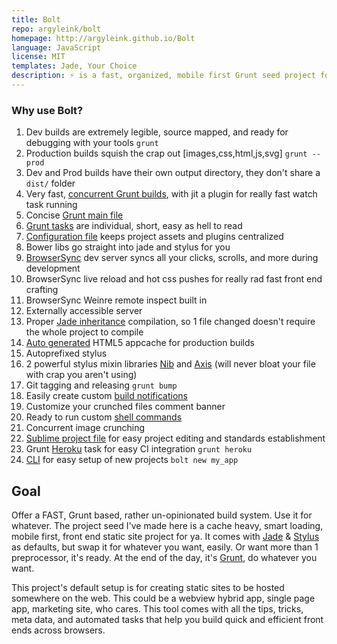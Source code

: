 ```yaml
---
title: Bolt
repo: argyleink/bolt
homepage: http://argyleink.github.io/Bolt
language: JavaScript
license: MIT 
templates: Jade, Your Choice
description: ⚡ is a fast, organized, mobile first Grunt seed project for fast static apps.
---
```


### Why use Bolt?

1. Dev builds are extremely legible, source mapped, and ready for debugging with your tools `grunt`
1. Production builds squish the crap out [images,css,html,js,svg] `grunt --prod`
1. Dev and Prod builds have their own output directory, they don't share a `dist/` folder
1. Very fast, [concurrent Grunt builds](https://github.com/argyleink/Bolt/blob/master/tasks/concurrent.coffee), with jit a plugin for really fast watch task running
1. Concise [Grunt main file](https://github.com/argyleink/Bolt/blob/master/gruntfile.coffee)
1. [Grunt tasks](https://github.com/argyleink/Bolt/tree/master/tasks) are individual, short, easy as hell to read
1. [Configuration file](https://github.com/argyleink/Bolt/blob/master/app.coffee) keeps project assets and plugins centralized
1. Bower libs go straight into jade and stylus for you
1. [BrowserSync](http://www.browsersync.io) dev server syncs all your clicks, scrolls, and more during development
1. BrowserSync live reload and hot css pushes for really rad fast front end crafting
1. BrowserSync Weinre remote inspect built in
1. Externally accessible server
1. Proper [Jade inheritance](https://github.com/paulyoung/jade-inheritance) compilation, so 1 file changed doesn't require the whole project to compile
1. [Auto generated](https://github.com/argyleink/Bolt/blob/master/tasks/manifest.coffee) HTML5 appcache for production builds
1. Autoprefixed stylus
1. 2 powerful stylus mixin libraries [Nib](http://nibstyl.us) and [Axis](http://axis.netlify.com) (will never bloat your file with crap you aren't using)
1. Git tagging and releasing `grunt bump`
1. Easily create custom [build notifications](https://github.com/argyleink/Bolt/blob/master/tasks/notify.coffee)
1. Customize your crunched files comment banner
1. Ready to run custom [shell commands](https://github.com/argyleink/Bolt/blob/master/tasks/shell.coffee)
1. Concurrent image crunching
1. [Sublime project file](https://github.com/argyleink/Bolt/blob/master/app.sublime-project) for easy project editing and standards establishment
1. Grunt [Heroku](https://github.com/argyleink/Bolt/wiki/Deployments) task for easy CI integration `grunt heroku`
1. [CLI](https://github.com/argyleink/Bolt-cli) for easy setup of new projects `bolt new my_app`

## Goal
Offer a FAST, Grunt based, rather un-opinionated build system. Use it for whatever. The project seed I've made here is a cache heavy, smart loading, mobile first, front end static site project for ya. It comes with [Jade](http://jade-lang.com/) & [Stylus](http://learnboost.github.io/stylus/) as defaults, but swap it for whatever you want, easily. Or want more than 1 preprocessor, it's ready. At the end of the day, it's [Grunt](http://gruntjs.com/), do whatever you want.

This project's default setup is for creating static sites to be hosted somewhere on the web. This could be a webview hybrid app, single page app, marketing site, who cares. This tool comes with all the tips, tricks, meta data, and automated tasks that help you build quick and efficient front ends across browsers.
